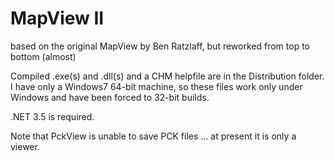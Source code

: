 # MapView II

based on the original MapView by Ben Ratzlaff, but reworked from top to bottom (almost)

Compiled .exe(s) and .dll(s) and a CHM helpfile are in the Distribution folder. I have only a Windows7 64-bit machine, so these files work only under Windows and have been forced to 32-bit builds.

.NET 3.5 is required.

Note that PckView is unable to save PCK files ... at present it is only a viewer.
